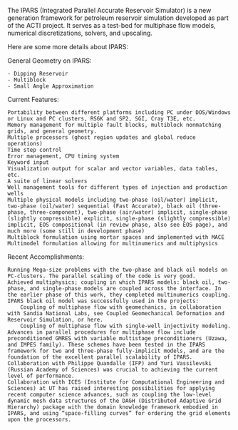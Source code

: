 The IPARS (Integrated Parallel Accurate Reservoir Simulator) is a new generation framework for petroleum reservoir simulation developed as part of the ACTI project. It serves as a test-bed for multiphase flow models, numerical discretizations, solvers, and upscaling.

Here are some more details about IPARS:

General Geometry on IPARS:

    - Dipping Reservoir
    - Multiblock
    - Small Angle Approximation

Current Features:

    Portability between different platforms including PC under DOS/Windows or Linux and PC clusters, RS6K and SP2, SGI, Cray T3E, etc.
    Memory management for multiple fault blocks, multiblock nonmatching grids, and general geometry.
    Multiple processors (ghost region updates and global reduce operations)
    Time step control
    Error management, CPU timing system
    Keyword input
    Visualization output for scalar and vector variables, data tables, etc.
    A suite of linear solvers
    Well management tools for different types of injection and production wells
    Multiple physical models including two-phase (oil/water) implicit, two-phase (oil/water) sequential (Fast Accurate), black oil (three-phase, three-component), two-phase (air/water) implicit, single-phase (slightly compressible) explicit, single-phase (slightly compressible) implicit, EOS compositional (in review phase, also see EOS page), and much more (some still in development phase)
    Multiblock formulation using mortar spaces and implemented with MACE
    Multimodel formulation allowing for multinumerics and multiphysics

Recent Accomplishments:

    Running Mega-size problems with the two-phase and black oil models on PC-clusters. The parallel scaling of the code is very good.
    Achieved multiphysics; coupling in which IPARS models: black oil, two-phase, and single-phase models are coupled across the interface. In the earlier phase of this work, they completed multinumerics coupling.
    IPARS black oil model was successfully used in the projects:
        Coupling of multiphase flow with geomechanics, in collaboration with Sandia National Labs, see Coupled Geomechanical Deformation and Reservoir Simulation, or here.
        Coupling of multiphase flow with single-well injectivity modeling.
    Advances in parallel procedures for multiphase flow include preconditioned GMRES with variable multistage preconditioners (Uzawa, and IMPES family). These schemes have been tested in the IPARS framework for two and three-phase fully-implicit models, and are the foundation of the excellent parallel scalability of IPARS. Collaboration with Philippe Quandalle (IFP) and Yuri Vassilevski (Russian Academy of Sciences) was crucial to achieving the current level of performance.
    Collaboration with ICES (Institute for Computational Engineering and Sciences) at UT has raised interesting possibilities for applying recent computer science advances, such as coupling the low-level dynamic mesh data structures of the DAGH (Distributed Adaptive Grid Hierarchy) package with the domain knowledge framework embodied in IPARS, and using “space-filling curves” for ordering the grid elements upon the processors.
